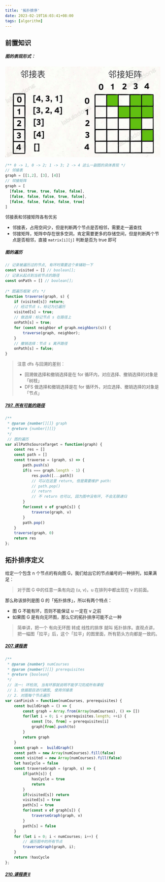 ```yaml
---
title: '拓扑排序'
date: 2023-02-19T16:03:41+08:00
tags: [algorithm]
---
```


## 前置知识

##### 图的表现形式：

![图基础](https://raw.githubusercontent.com/yokiizx/picgo/main/images/%E5%9F%BA%E7%A1%80%E7%9F%A5%E8%AF%86-2022-07-12.png)

```JavaScript
/** 0 -> 1, 0 -> 2; 1 -> 3; 2 -> 4 这么一副图的具体表现 */
// 邻接表
graph = [[1,2], [3], [4]]
// 邻接矩阵
graph = [
  [false, true, true, false, false],
  [false, false, false, true, false],
  [false, false, false, false, true]
]
```

邻接表和邻接矩阵各有优劣

- 邻接表，占用空间少，但是判断两个节点是否相邻，需要走一遍查找
- 邻接矩阵，矩阵中存在很多空洞，肯定需要更多的存储空间，但是判断两个节点是否相邻，直接 `matrix[i][j]` 判断是否为 true 即可

##### 图的遍历

```JavaScript
// 记录被遍历过的节点, 有环时需要这个来辅助一下
const visited = [] // boolean[];
// 记录从起点到当前节点的路径
const onPath = [] // boolean[];

/* 图遍历框架 dfs */
function traverse(graph, s) {
    if (visited[s]) return;
    // 经过节点 s，标记为已遍历
    visited[s] = true;
    // 做选择：标记节点 s 在路径上
    onPath[s] = true;
    for (const neighbor of graph.neighbors(s)) {
        traverse(graph, neighbor);
    }
    // 撤销选择：节点 s 离开路径
    onPath[s] = false;
}
```

> 注意 dfs 与回溯的差别：
>
> - 回溯做选择和撤销选择是在 for 循环内，对应选择、撤销选择的对象是「树枝」
> - DFS 做选择和撤销选择是在 for 循环外，对应选择、撤销选择的对象是「节点」

##### [797. 所有可能的路径](https://leetcode.cn/problems/all-paths-from-source-to-target/description/)

```JavaScript
/**
 * @param {number[][]} graph
 * @return {number[][]}
 */
 // 图的遍历
var allPathsSourceTarget = function(graph) {
    const res = []
    const path = []
    const traverse = (graph, s) => {
        path.push(s)
        if(s === graph.length - 1) {
            res.push([...path])
            // 可以在这里 return, 但是需要维护 path:
            // path.pop()
            // return
            // 不 return 也可以, 因为图中没有环, 不会无限递归
        }
        for(const v of graph[s]) {
            traverse(graph, v)
        }
        path.pop()
    }
    traverse(graph, 0)
    return res
};
```

## 拓扑排序定义

给定一个包含 n 个节点的有向图 G，我们给出它的节点编号的一种排列，如果满足：

> 对于图 G 中的任意一条有向边 (u, v)，u 在排列中都出现在 v 的前面。

那么称该排列是图 G 的「拓扑排序」，所以有两个特点：

- 图 G 不能有环，否则不能保证 u 一定在 v 之前
- 如果图 G 是有向无环图，那么它的拓扑排序可能不止一种

> 简单讲，把一个 有向无环图 转成 线性的排序 就叫 拓扑排序。直观点讲，把一幅图「拉平」后，这个「拉平」的图里面，所有箭头方向都是一致的。

##### [207.课程表](https://leetcode.cn/problems/course-schedule/description/?favorite=2cktkvj)

```JavaScript
/**
 * @param {number} numCourses
 * @param {number[][]} prerequisites
 * @return {boolean}
 */
 // 法一: 环检测, 当有环那就说明不能学习完成所有课程
 // 1. 依据题目进行建图, 使用邻接表
 // 2. 对图每个节点遍历
var canFinish = function(numCourses, prerequisites) {
    const buildGraph = () => {
        const graph = Array.from(Array(numCourses), () => [])
        for(let i = 0; i < prerequisites.length; ++i) {
            const [to, from] = prerequisites[i]
            graph[from].push(to)
        }
        return graph
    }
    const graph =  buildGraph()
    const path = new Array(numCourses).fill(false)
    const visited = new Array(numCourses).fill(false)
    let hasCycle = false
    const traverseGraph = (graph, s) => {
        if(path[s]) {
            hasCycle = true
            return
        }
        if(visited[s]) return
        visited[s] = true
        path[s] = true
        for(const v of graph[s]) {
            traverseGraph(graph, v)
        }
        path[s] = false
    }
    for (let i = 0; i < numCourses; i++) {
        // 遍历图中的所有节点
        traverseGraph(graph, i);
    }
    return !hasCycle
};
```

##### [210.课程表 II](https://leetcode.cn/problems/course-schedule-ii/)

```JavaScript

```
